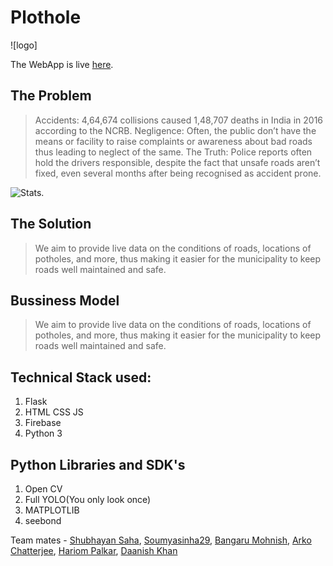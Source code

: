 # Plothole

![logo]

The WebApp is live [here](https://aannuuj.github.io/pothole-web/index.html).

## The Problem

>Accidents: 4,64,674 collisions caused 1,48,707 deaths in India in 2016 according to the NCRB.
>Negligence: Often, the public don’t have the means or facility to raise complaints or awareness about bad roads thus leading to neglect of the same.
>The Truth: Police reports often hold the drivers responsible, despite the fact that unsafe roads aren’t fixed, even several months after being recognised as accident prone.

![Stats](https://aannuuj.github.io/pothole-web/images/stats.png/).

## The Solution 

>We aim to provide live data on the conditions of roads, locations of potholes, and more, thus making it easier for the municipality to keep roads well maintained and safe. 

## Bussiness Model

>We aim to provide live data on the conditions of roads, locations of potholes, and more, thus making it easier for the municipality to keep roads well maintained and safe. 

## Technical Stack used:

1. Flask
2. HTML CSS JS
3. Firebase
4. Python 3

## Python Libraries and SDK's

1. Open CV
2. Full YOLO(You only look once)
3. MATPLOTLIB
4. seebond


Team mates - [Shubhayan Saha](https://github.com/ShubhayanS), [Soumyasinha29](https://github.com/), [Bangaru Mohnish](https://github.com/mohnish10877), [Arko Chatterjee](https://github.com/arkochatterjee), [Hariom Palkar](https://github.com/aannuuj), [Daanish Khan](https://github.com/daanishkhan21)
